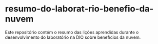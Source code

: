 # resumo-do-laborat-rio-benefio-da-nuvem
Este repositório contém o resumo das lições aprendidas durante o desenvolvimento do laboratório na DIO sobre benefícios da nuvem.
